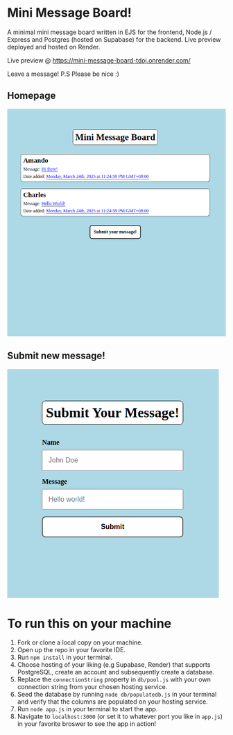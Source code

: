 # Mini Message Board!

A minimal mini message board written in EJS for the frontend, Node.js / Express and Postgres (hosted on Supabase) for the backend.
Live preview deployed and hosted on Render.

Live preview @ https://mini-message-board-tdoj.onrender.com/

Leave a message! P.S Please be nice :)

## Homepage

![demo-homepage](public/assets/demo.png)

## Submit new message!

![submit-msg-form](public/assets/submit_msg_form.png)

# To run this on your machine

1. Fork or clone a local copy on your machine.
2. Open up the repo in your favorite IDE.
3. Run `npm install` in your terminal.
4. Choose hosting of your liking (e.g Supabase, Render) that supports PostgreSQL, create an account and subsequently create a database.
5. Replace the `connectionString` property in `db/pool.js` with your own connection string from your chosen hosting service.
6. Seed the database by running `node db/populatedb.js` in your terminal and verify that the columns are populated on your hosting service.
7. Run `node app.js` in your terminal to start the app.
8. Navigate to `localhost:3000` (or set it to whatever port you like in `app.js`) in your favorite broswer to see the app in action!
